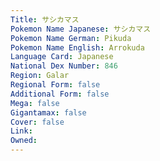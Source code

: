 ```yaml
---
﻿Title: サシカマス
Pokemon Name Japanese: サシカマス
Pokemon Name German: Pikuda
Pokemon Name English: Arrokuda
Language Card: Japanese
National Dex Number: 846
Region: Galar
Regional Form: false
Additional Form: false
Mega: false
Gigantamax: false
Cover: false
Link: 
Owned: 
---
```

